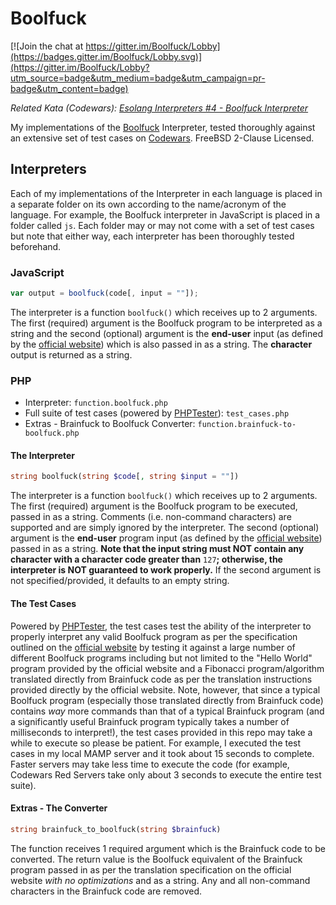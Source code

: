 # Boolfuck

[![Join the chat at https://gitter.im/Boolfuck/Lobby](https://badges.gitter.im/Boolfuck/Lobby.svg)](https://gitter.im/Boolfuck/Lobby?utm_source=badge&utm_medium=badge&utm_campaign=pr-badge&utm_content=badge)

*Related Kata (Codewars): [Esolang Interpreters #4 - Boolfuck Interpreter](http://www.codewars.com/kata/esolang-interpreters-number-4-boolfuck-interpreter)*

My implementations of the [Boolfuck](http://samuelhughes.com/boof/index.html) Interpreter, tested thoroughly against an extensive set of test cases on [Codewars](http://codewars.com).  FreeBSD 2-Clause Licensed.

## Interpreters

Each of my implementations of the Interpreter in each language is placed in a separate folder on its own according to the name/acronym of the language.  For example, the Boolfuck interpreter in JavaScript is placed in a folder called `js`.  Each folder may or may not come with a set of test cases but note that either way, each interpreter has been thoroughly tested beforehand.


### JavaScript

```javascript
var output = boolfuck(code[, input = ""]);
```

The interpreter is a function `boolfuck()` which receives up to 2 arguments.  The first (required) argument is the Boolfuck program to be interpreted as a string and the second (optional) argument is the **end-user** input (as defined by the [official website](http://samuelhughes.com/boof/index.html)) which is also passed in as a string.  The **character** output is returned as a string.

### PHP

- Interpreter: `function.boolfuck.php`
- Full suite of test cases (powered by [PHPTester](https://github.com/DonaldKellett/PHPTester)): `test_cases.php`
- Extras - Brainfuck to Boolfuck Converter: `function.brainfuck-to-boolfuck.php`

#### The Interpreter

```php
string boolfuck(string $code[, string $input = ""])
```

The interpreter is a function `boolfuck()` which receives up to 2 arguments.  The first (required) argument is the Boolfuck program to be executed, passed in as a string.  Comments (i.e. non-command characters) are supported and are simply ignored by the interpreter.  The second (optional) argument is the **end-user** program input (as defined by the [official website](http://samuelhughes.com/boof/index.html)) passed in as a string.  **Note that the input string must NOT contain any character with a character code greater than** `127`**; otherwise, the interpreter is NOT guaranteed to work properly.**  If the second argument is not specified/provided, it defaults to an empty string.

#### The Test Cases

Powered by [PHPTester](https://github.com/DonaldKellett/PHPTester), the test cases test the ability of the interpreter to properly interpret any valid Boolfuck program as per the specification outlined on the [official website](http://samuelhughes.com/boof/index.html) by testing it against a large number of different Boolfuck programs including but not limited to the "Hello World" program provided by the official website and a Fibonacci program/algorithm translated directly from Brainfuck code as per the translation instructions provided directly by the official website.  Note, however, that since a typical Boolfuck program (especially those translated directly from Brainfuck code) contains *way* more commands than that of a typical Brainfuck program (and a significantly useful Brainfuck program typically takes a number of milliseconds to interpret!), the test cases provided in this repo may take a while to execute so please be patient.  For example, I executed the test cases in my local MAMP server and it took about 15 seconds to complete.  Faster servers may take less time to execute the code (for example, Codewars Red Servers take only about 3 seconds to execute the entire test suite).

#### Extras - The Converter

```php
string brainfuck_to_boolfuck(string $brainfuck)
```

The function receives 1 required argument which is the Brainfuck code to be converted.  The return value is the Boolfuck equivalent of the Brainfuck program passed in as per the translation specification on the official website *with no optimizations* and as a string.  Any and all non-command characters in the Brainfuck code are removed.
